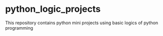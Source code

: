 # python_logic_projects
This repository contains python mini projects using basic logics of python programming
